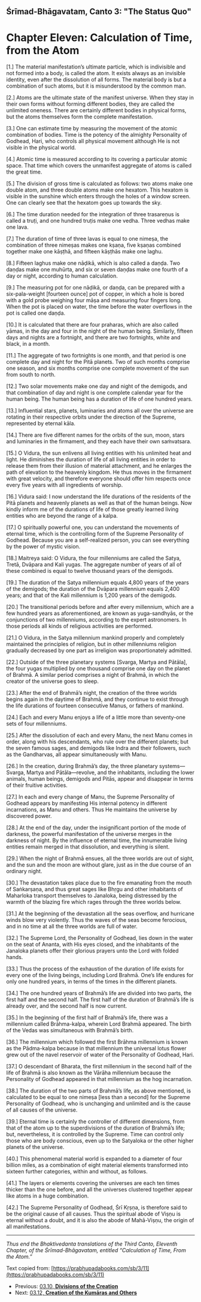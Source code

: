 <!-- 
zkid: 2021-05-16_0129
-->

## Śrīmad-Bhāgavatam, Canto 3: "The Status Quo"
# Chapter Eleven: Calculation of Time, from the Atom

[1.] The material manifestation’s ultimate particle, which is indivisible and not formed into a body, is called the atom. It exists always as an invisible identity, even after the dissolution of all forms. The material body is but a combination of such atoms, but it is misunderstood by the common man.

[2.] Atoms are the ultimate state of the manifest universe. When they stay in their own forms without forming different bodies, they are called the unlimited oneness. There are certainly different bodies in physical forms, but the atoms themselves form the complete manifestation.

[3.] One can estimate time by measuring the movement of the atomic combination of bodies. Time is the potency of the almighty Personality of Godhead, Hari, who controls all physical movement although He is not visible in the physical world.

[4.] Atomic time is measured according to its covering a particular atomic space. That time which covers the unmanifest aggregate of atoms is called the great time.

[5.] The division of gross time is calculated as follows: two atoms make one double atom, and three double atoms make one hexatom. This hexatom is visible in the sunshine which enters through the holes of a window screen. One can clearly see that the hexatom goes up towards the sky.

[6.] The time duration needed for the integration of three trasareṇus is called a truṭi, and one hundred truṭis make one vedha. Three vedhas make one lava.

[7.] The duration of time of three lavas is equal to one nimeṣa, the combination of three nimeṣas makes one kṣaṇa, five kṣaṇas combined together make one kāṣṭhā, and fifteen kāṣṭhās make one laghu.

[8.] Fifteen laghus make one nāḍikā, which is also called a daṇḍa. Two daṇḍas make one muhūrta, and six or seven daṇḍas make one fourth of a day or night, according to human calculation.

[9.] The measuring pot for one nāḍikā, or daṇḍa, can be prepared with a six-pala-weight \[fourteen ounce\] pot of copper, in which a hole is bored with a gold probe weighing four māṣa and measuring four fingers long. When the pot is placed on water, the time before the water overflows in the pot is called one daṇḍa.

[10.] It is calculated that there are four praharas, which are also called yāmas, in the day and four in the night of the human being. Similarly, fifteen days and nights are a fortnight, and there are two fortnights, white and black, in a month.

[11.] The aggregate of two fortnights is one month, and that period is one complete day and night for the Pitā planets. Two of such months comprise one season, and six months comprise one complete movement of the sun from south to north.

[12.] Two solar movements make one day and night of the demigods, and that combination of day and night is one complete calendar year for the human being. The human being has a duration of life of one hundred years.

[13.] Influential stars, planets, luminaries and atoms all over the universe are rotating in their respective orbits under the direction of the Supreme, represented by eternal kāla.

[14.] There are five different names for the orbits of the sun, moon, stars and luminaries in the firmament, and they each have their own saṁvatsara.

[15.] O Vidura, the sun enlivens all living entities with his unlimited heat and light. He diminishes the duration of life of all living entities in order to release them from their illusion of material attachment, and he enlarges the path of elevation to the heavenly kingdom. He thus moves in the firmament with great velocity, and therefore everyone should offer him respects once every five years with all ingredients of worship.

[16.] Vidura said: I now understand the life durations of the residents of the Pitā planets and heavenly planets as well as that of the human beings. Now kindly inform me of the durations of life of those greatly learned living entities who are beyond the range of a kalpa.

[17.] O spiritually powerful one, you can understand the movements of eternal time, which is the controlling form of the Supreme Personality of Godhead. Because you are a self-realized person, you can see everything by the power of mystic vision.

[18.] Maitreya said: O Vidura, the four millenniums are called the Satya, Tretā, Dvāpara and Kali yugas. The aggregate number of years of all of these combined is equal to twelve thousand years of the demigods.

[19.] The duration of the Satya millennium equals 4,800 years of the years of the demigods; the duration of the Dvāpara millennium equals 2,400 years; and that of the Kali millennium is 1,200 years of the demigods.

[20.] The transitional periods before and after every millennium, which are a few hundred years as aforementioned, are known as yuga-sandhyās, or the conjunctions of two millenniums, according to the expert astronomers. In those periods all kinds of religious activities are performed.

[21.] O Vidura, in the Satya millennium mankind properly and completely maintained the principles of religion, but in other millenniums religion gradually decreased by one part as irreligion was proportionately admitted.

[22.] Outside of the three planetary systems \[Svarga, Martya and Pātāla\], the four yugas multiplied by one thousand comprise one day on the planet of Brahmā. A similar period comprises a night of Brahmā, in which the creator of the universe goes to sleep.

[23.] After the end of Brahmā’s night, the creation of the three worlds begins again in the daytime of Brahmā, and they continue to exist through the life durations of fourteen consecutive Manus, or fathers of mankind.

[24.] Each and every Manu enjoys a life of a little more than seventy-one sets of four millenniums.

[25.] After the dissolution of each and every Manu, the next Manu comes in order, along with his descendants, who rule over the different planets; but the seven famous sages, and demigods like Indra and their followers, such as the Gandharvas, all appear simultaneously with Manu.

[26.] In the creation, during Brahmā’s day, the three planetary systems—Svarga, Martya and Pātāla—revolve, and the inhabitants, including the lower animals, human beings, demigods and Pitās, appear and disappear in terms of their fruitive activities.

[27.] In each and every change of Manu, the Supreme Personality of Godhead appears by manifesting His internal potency in different incarnations, as Manu and others. Thus He maintains the universe by discovered power.

[28.] At the end of the day, under the insignificant portion of the mode of darkness, the powerful manifestation of the universe merges in the darkness of night. By the influence of eternal time, the innumerable living entities remain merged in that dissolution, and everything is silent.

[29.] When the night of Brahmā ensues, all the three worlds are out of sight, and the sun and the moon are without glare, just as in the due course of an ordinary night.

[30.] The devastation takes place due to the fire emanating from the mouth of Saṅkarṣaṇa, and thus great sages like Bhṛgu and other inhabitants of Maharloka transport themselves to Janaloka, being distressed by the warmth of the blazing fire which rages through the three worlds below.

[31.] At the beginning of the devastation all the seas overflow, and hurricane winds blow very violently. Thus the waves of the seas become ferocious, and in no time at all the three worlds are full of water.

[32.] The Supreme Lord, the Personality of Godhead, lies down in the water on the seat of Ananta, with His eyes closed, and the inhabitants of the Janaloka planets offer their glorious prayers unto the Lord with folded hands.

[33.] Thus the process of the exhaustion of the duration of life exists for every one of the living beings, including Lord Brahmā. One’s life endures for only one hundred years, in terms of the times in the different planets.

[34.] The one hundred years of Brahmā’s life are divided into two parts, the first half and the second half. The first half of the duration of Brahmā’s life is already over, and the second half is now current.

[35.] In the beginning of the first half of Brahmā’s life, there was a millennium called Brāhma-kalpa, wherein Lord Brahmā appeared. The birth of the Vedas was simultaneous with Brahmā’s birth.

[36.] The millennium which followed the first Brāhma millennium is known as the Pādma-kalpa because in that millennium the universal lotus flower grew out of the navel reservoir of water of the Personality of Godhead, Hari.

[37.] O descendant of Bharata, the first millennium in the second half of the life of Brahmā is also known as the Vārāha millennium because the Personality of Godhead appeared in that millennium as the hog incarnation.

[38.] The duration of the two parts of Brahmā’s life, as above mentioned, is calculated to be equal to one nimeṣa \[less than a second\] for the Supreme Personality of Godhead, who is unchanging and unlimited and is the cause of all causes of the universe.

[39.] Eternal time is certainly the controller of different dimensions, from that of the atom up to the superdivisions of the duration of Brahmā’s life; but, nevertheless, it is controlled by the Supreme. Time can control only those who are body conscious, even up to the Satyaloka or the other higher planets of the universe.

[40.] This phenomenal material world is expanded to a diameter of four billion miles, as a combination of eight material elements transformed into sixteen further categories, within and without, as follows.

[41.] The layers or elements covering the universes are each ten times thicker than the one before, and all the universes clustered together appear like atoms in a huge combination.

[42.] The Supreme Personality of Godhead, Śrī Kṛṣṇa, is therefore said to be the original cause of all causes. Thus the spiritual abode of Viṣṇu is eternal without a doubt, and it is also the abode of Mahā-Viṣṇu, the origin of all manifestations.

---

_Thus end the Bhaktivedanta translations of the Third Canto, Eleventh Chapter, of the Śrīmad-Bhāgavatam, entitled “Calculation of Time, From the Atom.”_

Text copied from: [https://prabhupadabooks.com/sb/3/11](https://prabhupadabooks.com/sb/3/11)

- Previous: [03.10, **Divisions of the Creation**](03.10-t.html) 
- Next: [03.12, **Creation of the Kumāras and Others**](03.12-t.html) 

